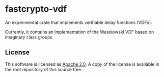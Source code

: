 # fastcrypto-vdf

An experimental crate that implements verifiable delay functions (VDFs).

Currently, it contains an implementation of the Wesolowski VDF based on imaginary class groups.

## License
This software is licensed as [Apache 2.0](LICENSE). A copy of the license is available in the root
repository of this source tree.
